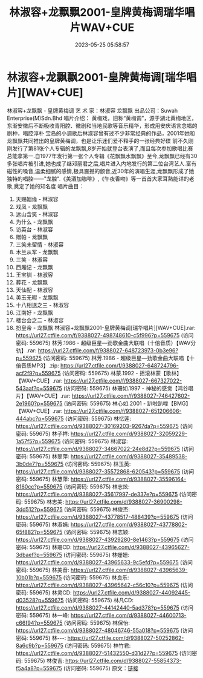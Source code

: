 ﻿---
title: 林淑容+龙飘飘2001-皇牌黄梅调瑞华唱片WAV+CUE
date: 2023-05-25 05:58:57
categories: WAV车载音乐、镜像
tags: 华语中文
---
# 林淑容+龙飘飘2001-皇牌黄梅调[瑞华唱片][WAV+CUE]

林淑容+龙飘飘 - 皇牌黄梅调
艺 术 家：林淑容 龙飘飘
出品公司：Suwah Enterprise(M)Sdn.Bhd
唱片介绍：
黄梅戏，旧称“黄梅调”，源于湖北黄梅地区，东渐安徽后不断吸收青阳腔、徽剧和当地民歌等音乐精华，形成用安庆语言念唱的剧种，唱腔淳朴
宝岛的小调歌后林淑容曾有过不少非常经典的作品，2001年她和龙飘飘共同推出的皇牌黄梅调，也是让乐迷们爱不释手的一张经典好碟
前不久刚刚发行了第81张个人专辑的龙飘飘,8岁开始就登台表演了,而且每次参加歌唱比赛总能拿第一.自1977年发行第一张个人专辑《花飘飘水飘飘》至今,龙飘飘已经有30多张唱片被引进,她也成了继邓丽君之后,唱片进入内地发行的第二位台湾艺人.富有磁性的嗓音,温柔细腻的感情,极具震撼的颤音,近30年的演唱生涯,龙飘飘形成了她独特的唱腔——"龙腔".《美酒加咖啡》,《午夜香吻》等一首首大家耳熟能详的老歌,奠定了她的知名度
唱片曲目：
01. 天赐姻缘 - 林淑容
02. 戏凤 - 龙飘飘
03. 远山含笑 - 林淑容
04. 为什么 - 龙飘飘
05. 访英台 - 林淑容
06. 赠帕 - 龙飘飘
07. 三笑未留情 - 林淑容
08. 木兰从军 - 龙飘飘
09. 三笑 - 林淑容
10. 西厢记 - 龙飘飘
11. 王宝钏 - 林淑容
12. 葬花 - 龙飘飘
13. 天仙配 - 林淑容
14. 美玉无暇 - 龙飘飘
15. 十八相送之三 - 林淑容
16. 江南好 - 龙飘飘
17. 楼台会之二 - 林淑容
18. 扮皇帝 - 龙飘飘
林淑容+龙飘飘2001-皇牌黄梅调[瑞华唱片][WAV+CUE].rar: https://url27.ctfile.com/f/9388027-498748610-c5f996?p=559675
(访问密码: 559675)
林芳.1986 - 超级巨星—劲歌金曲大联唱（十倍音质）【WAV分轨】.rar: https://url27.ctfile.com/f/9388027-648723973-0b3e96?p=559675
(访问密码: 559675)
林芳.1986 - 超级巨星—劲歌金曲大联唱【十倍音质MP3】.zip: https://url27.ctfile.com/f/9388027-648724796-acf2f9?p=559675
(访问密码: 559675)
林蒙.1992 - 摇滚林蒙【歌林】【WAV+CUE】.rar: https://url27.ctfile.com/f/9388027-667327022-543aaf?p=559675
(访问密码: 559675)
林珊如.1997 - 神秘的感觉【鸿谷唱片】【WAV+CUE】.rar: https://url27.ctfile.com/f/9388027-746427602-2e1960?p=559675
(访问密码: 559675)
林心如.2001 - 趴啦趴嗱【BMG】【WAV+CUE】.rar: https://url27.ctfile.com/f/9388027-651206606-444abc?p=559675
(访问密码: 559675)
林忆莲: https://url27.ctfile.com/d/9388027-30169203-9267da?p=559675
(访问密码: 559675)
林子祥: https://url27.ctfile.com/d/9388027-32059229-1a57f5?p=559675
(访问密码: 559675)
林淑容: https://url27.ctfile.com/d/9388027-34667022-24e8d2?p=559675
(访问密码: 559675)
林翠萍: https://url27.ctfile.com/d/9388027-35489538-3b0de7?p=559675
(访问密码: 559675)
林玉英: https://url27.ctfile.com/d/9388027-35572868-620543?p=559675
(访问密码: 559675)
林慧萍: https://url27.ctfile.com/d/9388027-35596164-8160cc?p=559675
(访问密码: 559675)
林志炫: https://url27.ctfile.com/d/9388027-35617997-de337e?p=559675
(访问密码: 559675)
林志美: https://url27.ctfile.com/d/9388027-36900298-3dd512?p=559675
(访问密码: 559675)
林俊杰: https://url27.ctfile.com/d/9388027-43778517-488439?p=559675
(访问密码: 559675)
林淑娟: https://url27.ctfile.com/d/9388027-43778802-65f882?p=559675
(访问密码: 559675)
林志颖: https://url27.ctfile.com/d/9388027-43929280-8e1463?p=559675
(访问密码: 559675)
林珊CD: https://url27.ctfile.com/d/9388027-43965627-3dbaef?p=559675
(访问密码: 559675)
林姗姗: https://url27.ctfile.com/d/9388027-43965633-9c5efd?p=559675
(访问密码: 559675)
林美音: https://url27.ctfile.com/d/9388027-43965639-10b01b?p=559675
(访问密码: 559675)
林良乐: https://url27.ctfile.com/d/9388027-43965642-c56c10?p=559675
(访问密码: 559675)
林灵CD: https://url27.ctfile.com/d/9388027-44092445-d03528?p=559675
(访问密码: 559675)
林凡CD: https://url27.ctfile.com/d/9388027-44142440-5ad378?p=559675
(访问密码: 559675)
林一峰: https://url27.ctfile.com/d/9388027-44600713-c66f94?p=559675
(访问密码: 559675)
林保怡: https://url27.ctfile.com/d/9388027-48046746-55a018?p=559675
(访问密码: 559675)
林---: https://url27.ctfile.com/d/9388027-50252862-8a6c9b?p=559675
(访问密码: 559675)
林竹君: https://url27.ctfile.com/d/9388027-51432550-d31d27?p=559675
(访问密码: 559675)
林俊吉: https://url27.ctfile.com/d/9388027-55854373-f5a4a8?p=559675
(访问密码: 559675)
原文：[链接](https://blog.sina.com.cn/s/blog_1647c7e760103120v.html)